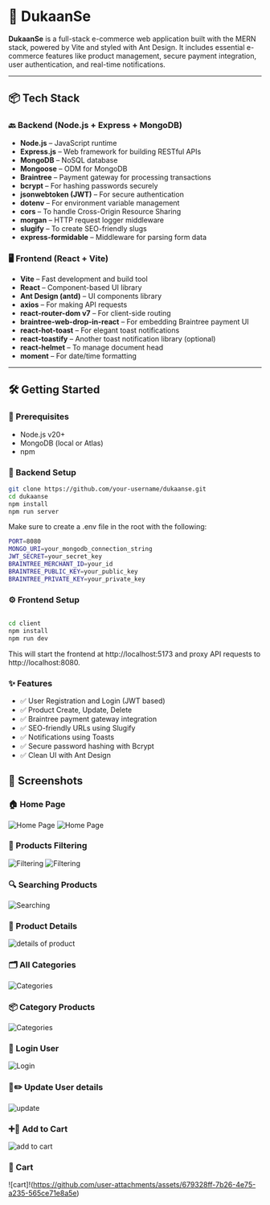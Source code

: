 # 🛒 DukaanSe

**DukaanSe** is a full-stack e-commerce web application built with the MERN stack, powered by Vite and styled with Ant Design. It includes essential e-commerce features like product management, secure payment integration, user authentication, and real-time notifications.

---

## 📦 Tech Stack

### 🔙 Backend (Node.js + Express + MongoDB)

- **Node.js** – JavaScript runtime
- **Express.js** – Web framework for building RESTful APIs
- **MongoDB** – NoSQL database
- **Mongoose** – ODM for MongoDB
- **Braintree** – Payment gateway for processing transactions
- **bcrypt** – For hashing passwords securely
- **jsonwebtoken (JWT)** – For secure authentication
- **dotenv** – For environment variable management
- **cors** – To handle Cross-Origin Resource Sharing
- **morgan** – HTTP request logger middleware
- **slugify** – To create SEO-friendly slugs
- **express-formidable** – Middleware for parsing form data

### 🖥️ Frontend (React + Vite)

- **Vite** – Fast development and build tool
- **React** – Component-based UI library
- **Ant Design (antd)** – UI components library
- **axios** – For making API requests
- **react-router-dom v7** – For client-side routing
- **braintree-web-drop-in-react** – For embedding Braintree payment UI
- **react-hot-toast** – For elegant toast notifications
- **react-toastify** – Another toast notification library (optional)
- **react-helmet** – To manage document head
- **moment** – For date/time formatting

---

## 🛠️ Getting Started

### 🚨 Prerequisites

- Node.js v20+
- MongoDB (local or Atlas)
- npm

### 🔧 Backend Setup

```bash
git clone https://github.com/your-username/dukaanse.git
cd dukaanse
npm install
npm run server
```
Make sure to create a .env file in the root with the following:

```bash
PORT=8080
MONGO_URI=your_mongodb_connection_string
JWT_SECRET=your_secret_key
BRAINTREE_MERCHANT_ID=your_id
BRAINTREE_PUBLIC_KEY=your_public_key
BRAINTREE_PRIVATE_KEY=your_private_key
```
### ⚙️ Frontend Setup

```bash

cd client
npm install
npm run dev
```
This will start the frontend at http://localhost:5173 and proxy API requests to http://localhost:8080.

### ✨ Features

- ✅ User Registration and Login (JWT based)  
- ✅ Product Create, Update, Delete  
- ✅ Braintree payment gateway integration  
- ✅ SEO-friendly URLs using Slugify  
- ✅ Notifications using Toasts  
- ✅ Secure password hashing with Bcrypt  
- ✅ Clean UI with Ant Design


## 📸 Screenshots


### 🏠 Home Page  
![Home Page](https://github.com/user-attachments/assets/cad52d15-84c6-4c6a-ba76-a6fcf167c5f9) 
![Home Page](https://github.com/user-attachments/assets/62fd40c4-b3c1-4476-a16c-8fb4b0fa4b46)

### 🧾 Products Filtering 
![Filtering](https://github.com/user-attachments/assets/1421e441-ba65-4a18-a169-868b34f0d1bf)
![Filtering](https://github.com/user-attachments/assets/11ec7bb0-dc8d-426d-9176-98a195562973)

### 🔍 Searching Products
![Searching](https://github.com/user-attachments/assets/e1fe194b-14c6-4f0a-a62f-34ac409ba743)

### 📝 Product Details
![details of product](https://github.com/user-attachments/assets/c9651ff2-c312-40c8-b0f2-af644c20b842)


### 🗂️ All Categories
![Categories](https://github.com/user-attachments/assets/8bbe950f-41d5-4a47-b04f-8a49afbe84c8)

### 📦 Category Products
![Categories](https://github.com/user-attachments/assets/61f32c24-34ed-4d5a-9c83-e8d1d02131fe)


### 👤 Login User
![Login](https://github.com/user-attachments/assets/4c654f67-cc8b-435c-8a3c-8b4f0d880fe5)

### 👤✏️ Update User details
![update](https://github.com/user-attachments/assets/c92212c4-8e06-481c-9437-f1a0a06086ab)

###  ➕🛒  Add to Cart
![add to cart](https://github.com/user-attachments/assets/aea1b03a-086a-447a-a001-bbd5aa33cc42)

###  🛒 Cart
![cart]!(https://github.com/user-attachments/assets/679328ff-7b26-4e75-a235-565ce71e8a5e)
























